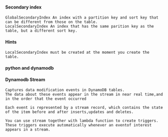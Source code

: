 #### Secondary index

	GlobalSecondaryIndex An index with a partition key and sort key that can be different from those on the table.
	LocalSecondaryIndex An index that has the same parition key as the table, but a different sort key.
	
#### Hints

	LocalSecondaryIndex must be created at the moment you create the table.

#### python and dynamodb

#### Dynamodb Stream

	Captures data modification events in DynamoDB tables.
	The data about these events appear in the stream in near real time,and in the order that the event occurred

	Each event is represented by a stream record, which contains the state of the item before and after inserts,updates and deletes.

	You can use stream together with lambda function to create triggers.
	These triggers execute automatically whenever an eventof interest appears in a stream.




